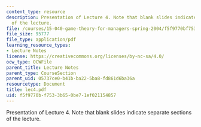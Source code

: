 ```yaml
---
content_type: resource
description: Presentation of Lecture 4. Note that blank slides indicate separate sections
  of the lecture.
file: /courses/15-040-game-theory-for-managers-spring-2004/f5f9770bf7533b650be71ef021154857_lec4.pdf
file_size: 95777
file_type: application/pdf
learning_resource_types:
- Lecture Notes
license: https://creativecommons.org/licenses/by-nc-sa/4.0/
ocw_type: OCWFile
parent_title: Lecture Notes
parent_type: CourseSection
parent_uid: 05737ce0-b41b-ba22-5ba8-fd861d6ba36a
resourcetype: Document
title: lec4.pdf
uid: f5f9770b-f753-3b65-0be7-1ef021154857
---
```

Presentation of Lecture 4. Note that blank slides indicate separate sections of the lecture.
